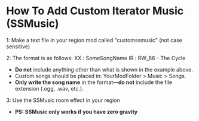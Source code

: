 # How To Add Custom Iterator Music (SSMusic)

1: Make a text file in your region mod called "customssmusic" (not case sensitive)

2: The format is as follows:
<LINE>XX : SomeSongName
<LINE>IR : RW_86 - The Cycle

- **Do not** include anything other than what is shown in the example above.
- Custom songs should be placed in: YourModFolder > Music > Songs.
- **Only write the song name** in the format—**do not** include the file extension (.ogg, .wav, etc.).

3: Use the SSMusic room effect in your region
- **PS: SSMusic only works if you have zero gravity**
